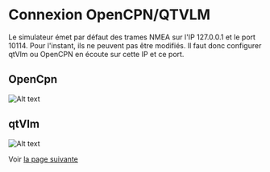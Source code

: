 # Connexion OpenCPN/QTVLM
Le simulateur émet par défaut des trames NMEA sur l'IP 127.0.0.1 et le port 10114. Pour l'instant, ils ne peuvent pas être modifiés. Il faut donc configurer qtVlm ou OpenCPN en écoute sur cette IP et ce port.

## OpenCpn
  
![Alt text](/images/opencpn-connection.png "OpenCpn")  


## qtVlm
  
![Alt text](/images/qtvlm-connection.png "qtVlm")


Voir [la page suivante](fr.firststep.md)